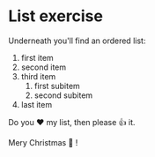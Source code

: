 # List exercise

Underneath you'll find an ordered list:
1. first item
2. second item
3. third item
    1. first subitem
    2. second subitem
4. last item

Do you :heart: my list, then please :+1: it.

Mery Christmas :christmas_tree: !
